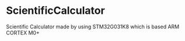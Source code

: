 # ScientificCalculator
Scientific Calculator made by using STM32G031K8 which is based ARM CORTEX M0+

